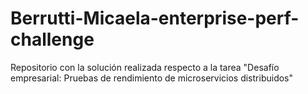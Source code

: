 # Berrutti-Micaela-enterprise-perf-challenge
Repositorio con la solución realizada respecto a la tarea "Desafío empresarial: Pruebas de rendimiento de microservicios distribuidos"
